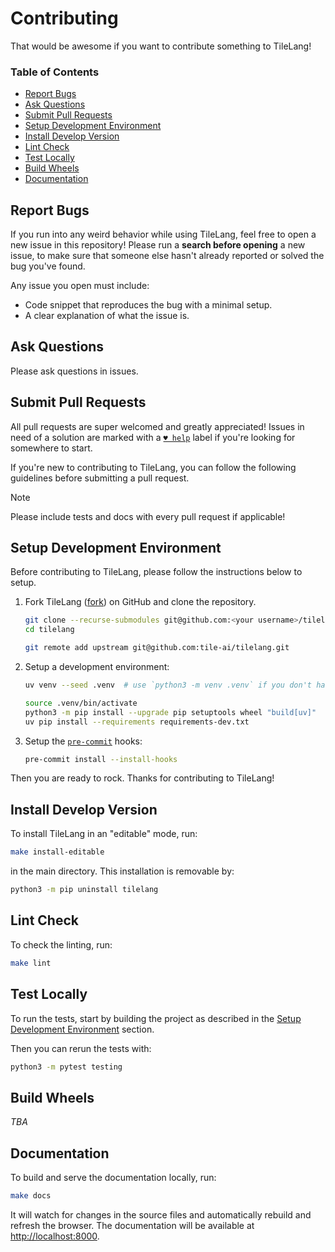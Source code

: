 # Contributing

That would be awesome if you want to contribute something to TileLang!

### Table of Contents  <!-- omit in toc --> <!-- markdownlint-disable heading-increment -->

- [Report Bugs](#report-bugs)
- [Ask Questions](#ask-questions)
- [Submit Pull Requests](#submit-pull-requests)
- [Setup Development Environment](#setup-development-environment)
- [Install Develop Version](#install-develop-version)
- [Lint Check](#lint-check)
- [Test Locally](#test-locally)
- [Build Wheels](#build-wheels)
- [Documentation](#documentation)

## Report Bugs

If you run into any weird behavior while using TileLang, feel free to open a new issue in this repository! Please run a **search before opening** a new issue, to make sure that someone else hasn't already reported or solved the bug you've found.

Any issue you open must include:

- Code snippet that reproduces the bug with a minimal setup.
- A clear explanation of what the issue is.

## Ask Questions

Please ask questions in issues.

## Submit Pull Requests

All pull requests are super welcomed and greatly appreciated! Issues in need of a solution are marked with a [`♥ help`](https://github.com/ianstormtaylor/TileLang/issues?q=is%3Aissue+is%3Aopen+label%3A%22%E2%99%A5+help%22) label if you're looking for somewhere to start.

If you're new to contributing to TileLang, you can follow the following guidelines before submitting a pull request.

> [!NOTE]
> Please include tests and docs with every pull request if applicable!

## Setup Development Environment

Before contributing to TileLang, please follow the instructions below to setup.

1. Fork TileLang ([fork](https://github.com/tile-ai/tilelang/fork)) on GitHub and clone the repository.

    ```bash
    git clone --recurse-submodules git@github.com:<your username>/tilelang.git  # use the SSH protocol
    cd tilelang

    git remote add upstream git@github.com:tile-ai/tilelang.git
    ```

2. Setup a development environment:

    ```bash
    uv venv --seed .venv  # use `python3 -m venv .venv` if you don't have `uv`

    source .venv/bin/activate
    python3 -m pip install --upgrade pip setuptools wheel "build[uv]"
    uv pip install --requirements requirements-dev.txt
    ```

3. Setup the [`pre-commit`](https://pre-commit.com) hooks:

    ```bash
    pre-commit install --install-hooks
    ```

Then you are ready to rock. Thanks for contributing to TileLang!

## Install Develop Version

To install TileLang in an "editable" mode, run:

```bash
make install-editable
```

in the main directory. This installation is removable by:

```bash
python3 -m pip uninstall tilelang
```

## Lint Check

To check the linting, run:

```bash
make lint
```

## Test Locally

To run the tests, start by building the project as described in the [Setup Development Environment](#setup-development-environment) section.

Then you can rerun the tests with:

```bash
python3 -m pytest testing
```

## Build Wheels

_TBA_

## Documentation

To build and serve the documentation locally, run:

```bash
make docs
```

It will watch for changes in the source files and automatically rebuild and refresh the browser.
The documentation will be available at [http://localhost:8000](http://localhost:8000).
